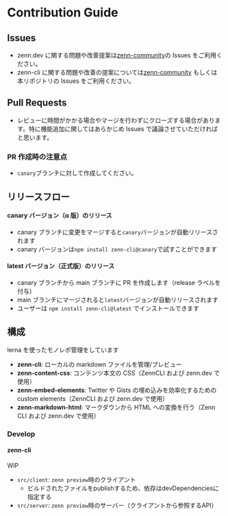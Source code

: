 # Contribution Guide

## Issues

- zenn.dev に関する問題や改善提案は[zenn-community](https://github.com/zenn-dev/zenn-community/issues)の Issues をご利用ください。
- zenn-cli に関する問題や改善の提案については[zenn-community](https://github.com/zenn-dev/zenn-community/issues) もしくは 本リポジトリの Issues をご利用ください。

## Pull Requests

- レビューに時間がかかる場合やマージを行わずにクローズする場合があります。特に機能追加に関してはあらかじめ Issues で議論させていただければと思います。

### PR 作成時の注意点

- `canary`ブランチに対して作成してください。

## リリースフロー

#### canary バージョン（α 版）のリリース

- canary ブランチに変更をマージすると`canary`バージョンが自動リリースされます
- canary バージョンは`npm install zenn-cli@canary`で試すことができます

#### latest バージョン（正式版）のリリース

- canary ブランチから main ブランチに PR を作成します（release ラベルを付与）
- main ブランチにマージされると`latest`バージョンが自動リリースされます
- ユーザーは `npm install zenn-cli@latest` でインストールできます

## 構成

lerna を使ったモノレポ管理をしています

- **zenn-cli**: ローカルの markdown ファイルを管理/プレビュー
- **zenn-content-css**: コンテンツ本文の CSS（ZennCLI および zenn.dev で使用）
- **zenn-embed-elements**: Twitter や Gists の埋め込みを効率化するための custom elements（ZennCLI および zenn.dev で使用）
- **zenn-markdown-html**: マークダウンから HTML への変換を行う（Zenn CLI および zenn.dev で使用）

### Develop

#### zenn-cli

WIP

- `src/client`: `zenn preview`時のクライアント
  - ビルドされたファイルをpublishするため、依存はdevDependenciesに指定する
- `src/server`: `zenn preview`時のサーバー（クライアントから参照するAPI）


